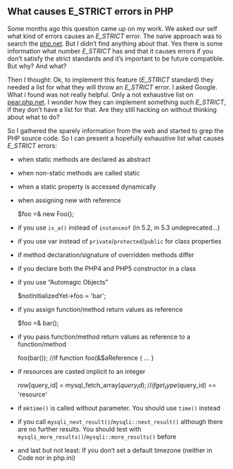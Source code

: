 ## What causes E_STRICT errors in PHP

Some months ago  this question came up on  my work. We asked our  self what kind
of  errors causes  an _E_STRICT_  error. The  naive approach  was to  search the
[php.net][1].  But  I  didn’t  find  anything about  that.  Yes  there  is  some
information what  number _E_STRICT_ has and  that it causes errors  if you don’t
satisfy the  strict standards and  it’s important  to be future  compatible. But
why? And what?

Then I thought: Ok, to implement  this feature (_E_STRICT_ standard) they needed
a list  for what they  will throw  an _E_STRICT_ error.  I asked Google.  What i
found was not  really helpful. Only a not exhaustive  list on [pear.php.net][2].
I wonder how they can implement something  such _E_STRICT_, if they don’t have a
list for that. Are they still hacking on without thinking about what to do?

So I gathered the  sparely information from the web and started  to grep the PHP
source  code.  So  I  can  present  a  hopefully  exhaustive  list  what  causes
_E_STRICT_ errors:

- when static methods are declared as abstract
- when non-static methods are called static
- when a static property is accessed dynamically
- when assigning new with reference

    $foo =& new Foo();

- if you use `is_a()` instead of `instanceof` (in 5.2, in 5.3 undeprecated&hellip;)
- if you use var instead of `private`/`protected`/`public` for class properties
- if method declaration/signature of overridden methods differ
- if you declare both the PHP4 and PHP5 constructor in a class
- if you use “Automagic Objects”

    $notInitializedYet->foo = 'bar';

- if you assign function/method return values as reference

    $foo =& bar();

- if you pass function/method return values as reference to a function/method

    foo(bar()); //if function foo(&$aReference { &hellip; }

- if resources are casted implicit to an integer

    $row[$query_id] = mysql_fetch_array($query_id);
    // if get_type($query_id) == 'resource'

- if `mktime()` is called without parameter. You should use `time()` instead
- if you call `mysqli_next_result()`/`mysqli::next_result()` although there are 
  no further results. You should test with `mysqli_more_results()`/`mysqli::more_results()` before
- and last but not least: If you don’t set a default timezone (neither in Code nor in php.ini)

[1]: http://php.net/
[2]: http://pear.php.net/